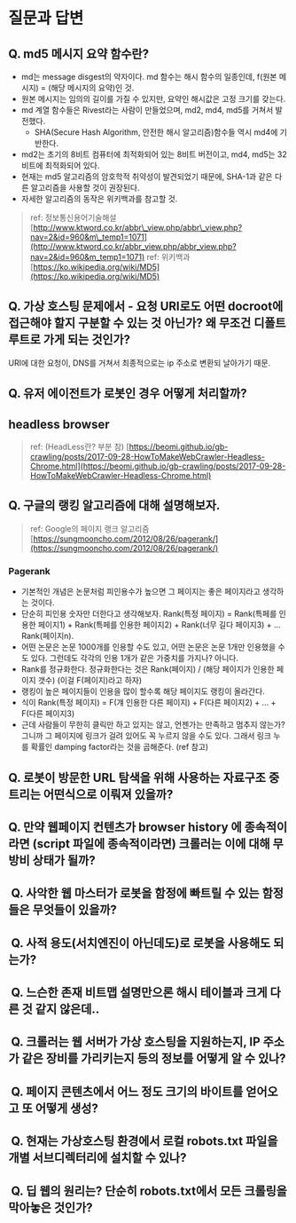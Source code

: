 # 질문과 답변

## Q. md5 메시지 요약 함수란?

* md는 message disgest의 약자이다. md 함수는 해시 함수의 일종인데, f\(원본 메시지\) = \(해당 메시지의 요약\)인 것.
* 원본 메시지는 임의의 길이를 가질 수 있지만, 요약인 해시값은 고정 크기를 갖는다.
* md 계열 함수들은 Rivest라는 사람이 만들었으며, md2, md4, md5를 거쳐서 발전했다.
  * SHA\(Secure Hash Algorithm, 안전한 해시 알고리즘\)함수들 역시 md4에 기반한다.
* md2는 초기의 8비트 컴퓨터에 최적화되어 있는 8비트 버전이고, md4, md5는 32비트에 최적화되어 있다.
* 현재는 md5 알고리즘의 암호학적 취약성이 발견되었기 때문에, SHA-1과 같은 다른 알고리즘을 사용할 것이 권장된다.
* 자세한 알고리즘의 동작은 위키백과를 참고할 것.

> ref: 정보통신용어기술해설 [http://www.ktword.co.kr/abbr\_view.php/abbr\_view.php?nav=2&id=960&m\_temp1=1071](http://www.ktword.co.kr/abbr_view.php/abbr_view.php?nav=2&id=960&m_temp1=1071) ref: 위키백과 [https://ko.wikipedia.org/wiki/MD5](https://ko.wikipedia.org/wiki/MD5)

## Q. 가상 호스팅 문제에서 - 요청 URI로도 어떤 docroot에 접근해야 할지 구분할 수 있는 것 아닌가? 왜 무조건 디폴트 루트로 가게 되는 것인가?

URI에 대한 요청이, DNS를 거쳐서 최종적으로는 ip 주소로 변환되 날아가기 때문.

## Q. 유저 에이전트가 로봇인 경우 어떻게 처리할까?

## headless browser

> ref: \(HeadLess란? 부분 참\) [https://beomi.github.io/gb-crawling/posts/2017-09-28-HowToMakeWebCrawler-Headless-Chrome.html](https://beomi.github.io/gb-crawling/posts/2017-09-28-HowToMakeWebCrawler-Headless-Chrome.html)

## Q. 구글의 랭킹 알고리즘에 대해 설명해보자.

> ref: Google의 페이지 랭크 알고리즘 [https://sungmooncho.com/2012/08/26/pagerank/](https://sungmooncho.com/2012/08/26/pagerank/)

### Pagerank

* 기본적인 개념은 논문처럼 피인용수가 높으면 그 페이지는 좋은 페이지라고 생각하는 것이다.
* 단순히 피인용 숫자만 더한다고 생각해보자. Rank\(특정 페이지\) = Rank\(특페를 인용한 페이지1\) + Rank\(특페를 인용한 페이지2\) + Rank\(너무 길다 페이지3\) + ... Rank\(페이지n\).
* 어떤 논문은 논문 1000개를 인용할 수도 있고, 어떤 논문은 논문 1개만 인용했을 수도 있다. 그런데도 각각의 인용 1개가 같은 가중치를 가지나? 아니다.
* Rank를 정규화한다. 정규화한다는 것은 Rank\(페이지\) / \(해당 페이지가 인용한 페이지 갯수\) \(이걸 F\(페이지\)라고 하자\)
* 랭킹이 높은 페이지들이 인용을 많이 할수록 해당 페이지도 랭킹이 올라간다.
* 식이 Rank\(특정 페이지\) = F\(걔 인용한 다른 페이지\) + F\(다른 페이지2\) + ... + F\(다른 페이지3\)
* 근데 사람들이 무한히 클릭만 하고 있지는 않고, 언젠가는 만족하고 멈추지 않는가? 그니까 그 페이지에 링크가 걸려 있어도 꼭 누르지 않을 수도 있다. 그래서 링크 누를 확률인 damping factor라는 것을 곱해준다. \(ref 참고\)

## Q. 로봇이 방문한 URL 탐색을 위해 사용하는 자료구조 중 트리는 어떤식으로 이뤄져 있을까?

## ‌Q. 만약 웹페이지 컨텐츠가 browser history 에 종속적이라면 \(script 파일에 종속적이라면\) 크롤러는 이에 대해 무방비 상태가 될까?

## ‌ Q. 사악한 웹 마스터가 로봇을 함정에 빠트릴 수 있는 함정들은 무엇들이 있을까?

## ‌ Q. 사적 용도\(서치엔진이 아닌데도\)로 로봇을 사용해도 되는가?

## ‌ Q. 느슨한 존재 비트맵 설명만으론 해시 테이블과 크게 다른 것 같지 않은데..

## ‌ Q. 크롤러는 웹 서버가 가상 호스팅을 지원하는지, IP 주소가 같은 장비를 가리키는지 등의 정보를 어떻게 알 수 있나?

## ‌ Q. 페이지 콘텐츠에서 어느 정도 크기의 바이트를 얻어오고 또 어떻게 생성?

## ‌ Q. 현재는 가상호스팅 환경에서 로컬 robots.txt 파일을 개별 서브디렉터리에 설치할 수 있나?

## ‌ Q. 딥 웹의 원리는? 단순히 robots.txt에서 모든 크롤링을 막아놓은 것인가?

